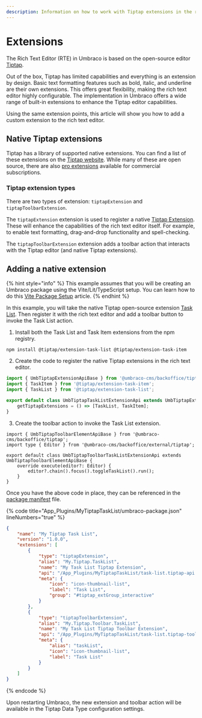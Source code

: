 ```yaml
---
description: Information on how to work with Tiptap extensions in the rich text editor.
---
```


# Extensions

The Rich Text Editor (RTE) in Umbraco is based on the open-source editor [Tiptap](https://tiptap.dev/).

Out of the box, Tiptap has limited capabilities and everything is an extension by design. Basic text formatting features such as bold, italic, and underline are their own extensions. This offers great flexibility, making the rich text editor highly configurable. The implementation in Umbraco offers a wide range of built-in extensions to enhance the Tiptap editor capabilities.

Using the same extension points, this article will show you how to add a custom extension to the rich text editor.

## Native Tiptap extensions

Tiptap has a library of supported native extensions. You can find a list of these extensions on the [Tiptap website](https://tiptap.dev/docs/editor/extensions/overview). While many of these are open source, there are also [pro extensions](https://tiptap.dev/docs/guides/pro-extensions) available for commercial subscriptions.

### Tiptap extension types

There are two types of extension: `tiptapExtension` and `tiptapToolbarExtension`.

The `tiptapExtension` extension is used to register a native [Tiptap Extension](https://tiptap.dev/docs/editor/extensions/). These will enhance the capabilities of the rich text editor itself. For example, to enable text formatting, drag-and-drop functionality and spell-checking.

The `tiptapToolbarExtension` extension adds a toolbar action that interacts with the Tiptap editor (and native Tiptap extensions).


## Adding a native extension

{% hint style="info" %}
This example assumes that you will be creating an Umbraco package using the Vite/Lit/TypeScript setup.
You can learn how to do this [Vite Package Setup](../../../../../customizing/development-flow/vite-package-setup.md) article.
{% endhint %}

In this example, you will take the native Tiptap open-source extension [Task List](https://tiptap.dev/docs/editor/extensions/nodes/task-list). Then register it with the rich text editor and add a toolbar button to invoke the Task List action.

1. Install both the Task List and Task Item extensions from the npm registry.

```
npm install @tiptap/extension-task-list @tiptap/extension-task-item
```

2. Create the code to register the native Tiptap extensions in the rich text editor.

```js
import { UmbTiptapExtensionApiBase } from '@umbraco-cms/backoffice/tiptap';
import { TaskItem } from '@tiptap/extension-task-item';
import { TaskList } from '@tiptap/extension-task-list';

export default class UmbTiptapTaskListExtensionApi extends UmbTiptapExtensionApiBase {
    getTiptapExtensions = () => [TaskList, TaskItem];
}
```

3. Create the toolbar action to invoke the Task List extension.

```
import { UmbTiptapToolbarElementApiBase } from '@umbraco-cms/backoffice/tiptap';
import type { Editor } from '@umbraco-cms/backoffice/external/tiptap';

export default class UmbTiptapToolbarTaskListExtensionApi extends UmbTiptapToolbarElementApiBase {
    override execute(editor?: Editor) {
        editor?.chain().focus().toggleTaskList().run();
    }
}
```

Once you have the above code in place, they can be referenced in the [package manifest](../../../../../extending/property-editors/package-manifest.md) file.

{% code title="App_Plugins/MyTiptapTaskList/umbraco-package.json" lineNumbers="true" %}
```json
{
    "name": "My Tiptap Task List",
    "version": "1.0.0",
    "extensions": [
        {
            "type": "tiptapExtension",
            "alias": "My.Tiptap.TaskList",
            "name": "My Task List Tiptap Extension",
            "api": "/App_Plugins/MyTiptapTaskList/task-list.tiptap-api.js",
            "meta": {
                "icon": "icon-thumbnail-list",
                "label": "Task List",
                "group": "#tiptap_extGroup_interactive"
            }
        },
        {
            "type": "tiptapToolbarExtension",
            "alias": "My.Tiptap.Toolbar.TaskList",
            "name": "My Task List Tiptap Toolbar Extension",
            "api": "/App_Plugins/MyTiptapTaskList/task-list.tiptap-toolbar-api.js",
            "meta": {
                "alias": "taskList",
                "icon": "icon-thumbnail-list",
                "label": "Task List"
            }
        }
    ]
}
```
{% endcode %}

Upon restarting Umbraco, the new extension and toolbar action will be available in the Tiptap Data Type configuration settings.
